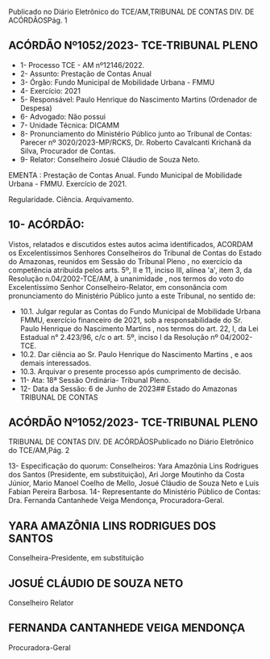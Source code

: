Publicado  no  Diário  Eletrônico do TCE/AM,TRIBUNAL DE CONTAS DIV. DE ACÓRDÃOSPág. 1

## ACÓRDÃO Nº1052/2023- TCE-TRIBUNAL PLENO

- 1- Processo TCE - AM nº12146/2022.
- 2- Assunto: Prestação de Contas Anual
- 3- Órgão: Fundo Municipal de Mobilidade Urbana - FMMU
- 4- Exercício: 2021
- 5- Responsável: Paulo Henrique do Nascimento Martins (Ordenador de Despesa)
- 6- Advogado: Não possui
- 7- Unidade Técnica: DICAMM
- 8- Pronunciamento  do  Ministério  Público  junto  ao  Tribunal  de  Contas: Parecer  nº 3020/2023-MP/RCKS,  Dr.  Roberto  Cavalcanti  Krichanã  da  Silva,  Procurador  de Contas.
- 9- Relator: Conselheiro Josué Cláudio de Souza Neto.

EMENTA : Prestação de Contas Anual. Fundo Municipal de Mobilidade Urbana - FMMU. Exercício de 2021.

Regularidade. Ciência. Arquivamento.

## 10-  ACÓRDÃO:

Vistos, relatados e discutidos estes autos acima identificados, ACORDAM os Excelentíssimos Senhores Conselheiros do Tribunal de Contas do Estado do Amazonas, reunidos em Sessão do Tribunal Pleno , no exercício da competência atribuída pelos arts. 5º, II e 11, inciso III, alínea 'a', item 3, da Resolução n.04/2002-TCE/AM, à unanimidade , nos termos do voto do Excelentíssimo Senhor Conselheiro-Relator, em consonância com pronunciamento do Ministério Público junto a este Tribunal, no sentido de:

- 10.1. Julgar regular as Contas do Fundo Municipal de Mobilidade Urbana FMMU, exercício financeiro de 2021, sob a responsabilidade do Sr. Paulo Henrique do Nascimento Martins , nos termos do art. 22, I, da Lei  Estadual  n°  2.423/96,  c/c  o  art.  5º,  inciso  I  da  Resolução  nº 04/2002-TCE.
- 10.2. Dar ciência ao Sr. Paulo Henrique do Nascimento Martins , e aos demais interessados.
- 10.3. Arquivar o presente processo após cumprimento de decisão.
- 11-  Ata: 18ª Sessão Ordinária- Tribunal Pleno.
- 12-  Data da Sessão: 6 de Junho de 2023## Estado do Amazonas TRIBUNAL DE CONTAS

## ACÓRDÃO Nº1052/2023- TCE-TRIBUNAL PLENO

TRIBUNAL DE CONTAS DIV. DE ACÓRDÃOSPublicado  no  Diário  Eletrônico do TCE/AM,Pág. 2

13-  Especificação  do  quorum: Conselheiros:  Yara  Amazônia  Lins  Rodrigues  dos Santos  (Presidente,  em  substituição),  Ari  Jorge  Moutinho  da  Costa  Júnior,  Mario Manoel Coelho de Mello, Josué Cláudio de Souza Neto e Luís Fabian Pereira Barbosa. 14-  Representante do Ministério Público de Contas: Dra. Fernanda Cantanhede Veiga Mendonça, Procuradora-Geral.

## YARA AMAZÔNIA LINS RODRIGUES DOS SANTOS

Conselheira-Presidente, em substituição

## JOSUÉ CLÁUDIO DE SOUZA NETO

Conselheiro Relator

## FERNANDA CANTANHEDE VEIGA MENDONÇA

Procuradora-Geral